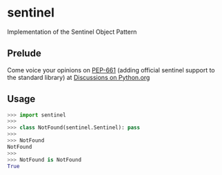 # sentinel
Implementation of the Sentinel Object Pattern

## Prelude
Come voice your opinions on [PEP-661](https://www.python.org/dev/peps/pep-0661/) (adding official sentinel support to the standard library) at [Discussions on Python.org](https://discuss.python.org/t/pep-661-sentinel-values/9126/85)

## Usage
```python
>>> import sentinel
>>>
>>> class NotFound(sentinel.Sentinel): pass
>>>
>>> NotFound
NotFound
>>>
>>> NotFound is NotFound
True
```
